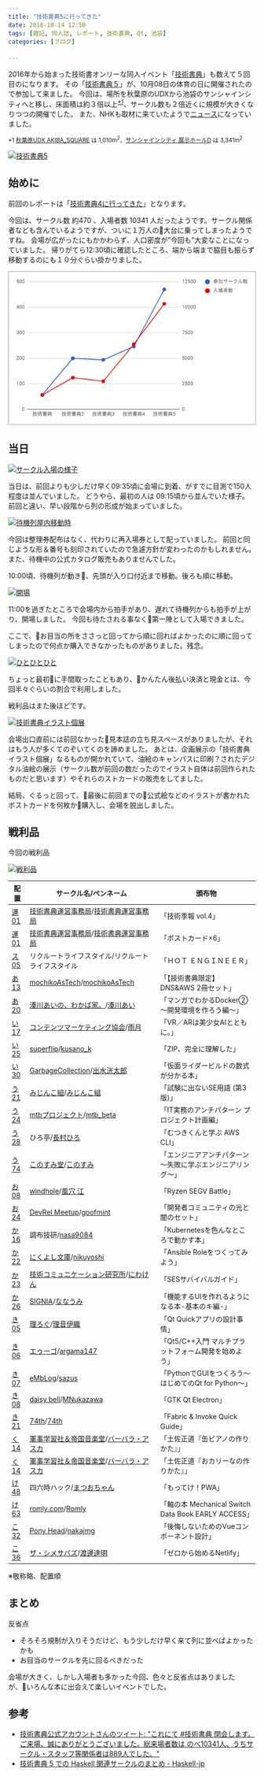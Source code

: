 ```yaml
---
title: "技術書典5に行ってきた"
date: 2018-10-14 12:50
tags: [雑記, 同人誌, レポート, 技術書典, Qt, 池袋]
categories: [ブログ]

---
```


2016年から始まった技術書オンリーな同人イベント「[技術書典](https://techbookfest.org/)」も数えて５回目のになります。
その「[技術書典５](https://techbookfest.org/event/tbf05)」が、10月08日の体育の日に開催されたので参加して来ました。
今回は、場所を秋葉原のUDXから池袋のサンシャインシティへと移し、床面積は約３倍以上<sup>[*1](#note1)</sup>、サークル数も２倍近くに規模が大きくなりつつの開催でした。
また、NHKも取材に来ていたようで[ニュース](https://twitter.com/nhk_news/status/1050252562748899328)になっていました。

<small id="note1">*1 
<a href="http://udx-akibasquare.jp/index.php?pg=facilities">秋葉原UDX AKIBA_SQUARE</a> は 1,010m<sup>2</sup>、<a href="http://co.sunshinecity.co.jp/exhibition/hall_spec.html#04">サンシャインシティ 展示ホールD</a> は 3,341m<sup>2</sup>
</small>

[<img src="{{ thumbnail('/images/20181008_tf5.jpg', 640, 640) }}" alt="技術書典5">](/images/20181008_tf5.jpg)

## 始めに

前回のレポートは「[技術書典4に行ってきた](/blog/2018/05/18/techbookfest4.html)」となります。

今回は、サークル数 約470 、入場者数 10341 人だったようです。サークル関係者なども含んでいるようですが、ついに１万人の大台に乗ってしまったようですね。
会場が広がったにもかかわらず、人口密度が”今回も”大変なことになっていました。
帰りがてら12:30頃に確認したところ、端から端まで脇目も振らず移動するのにも１０分ぐらい掛かりました。

[![参加人数](/images/20181008_tf1_tf5_graph.png)](https://docs.google.com/spreadsheets/d/1gNVy9ukLn3kYzOC0nyOpysD-Xl3fIzHl26WSSLHC-HY/edit?usp=sharing)

## 当日

[<img src="{{ thumbnail('/images/20181008_tf5_circle_enter.jpg', 640, 640) }}" alt="サークル入場の様子">](/images/20181008_tf5_circle_enter.jpg)

当日は、前回よりも少しだけ早く09:35頃に会場に到着、がすでに目測で150人程度は並んでいました。
どうやら、最初の人は 09:15頃から並んでいた様子。
前回と違い、早い段階から列の形成が始まっていました。

[<img src="{{ thumbnail('/images/20181008_tf5_wait_list_moving.jpg', 640, 640) }}" alt="待機列屋内移動時">](/images/20181008_tf5_wait_list_moving.jpg)

今回は整理券配布はなく、代わりに再入場券として配っていました。
前回と同じような形＆番号も刻印されていたので急遽方針が変わったのかもしれません。
また、待機中の公式カタログ販売もありませんでした。

10:00頃、待機列が動き、先頭が入り口付近まで移動。後ろも順に移動。

[<img src="{{ thumbnail('/images/20181008_tf5_opening.jpg', 640, 640) }}" alt="開場">](/images/20181008_tf5_opening.jpg)

11:00を過ぎたところで会場内から拍手があり、遅れて待機列からも拍手が上がり、開場しました。
今回も待たされる事なく第一陣として入場できました。

ここで、お目当の所をささっと回ってから順に回ればよかったのに順に回ってしまったので何点か購入できなかったものがありました。残念。

[<img src="{{ thumbnail('/images/20181008_tf5_crowd.jpg', 640, 640) }}" alt="ひとひとひと">](/images/20181008_tf5_crowd.jpg)

ちょっと最初に手間取ったこともあり、かんたん後払い決済と現金とは、今回半々ぐらいの割合で利用しました。

戦利品はまた後ほどです。

[<img src="{{ thumbnail('/images/20181008_tf5_pe_of_tf_illust.jpg', 640, 640) }}" alt="技術書典イラスト個展">](/images/20181008_tf5_pe_of_tf_illust.jpg)

会場出口直前には前回なかった見本誌の立ち見スペースがありましたが、それはもう人が多くてのぞいてくのを諦めました。
あとは、企画展示の「技術書典イラスト個展」なるものが開かれていて、油絵のキャンパスに印刷？されたデジタル油絵の展示（サークル数が前回の数だったのでイラスト自体は前回作られたものだと思います）やそれらのストカードの販売をしてました。

結局、ぐるっと回って、最後に前回までの公式絵などのイラストが書かれたポストカードを何枚か購入し、会場を脱出しました。

## 戦利品

今回の戦利品

[<img src="{{ thumbnail('/images/20181009_tf5_booty.jpg', 640, 640) }}" alt="戦利品">](/images/20181009_tf5_booty.jpg)

|配置|サークル名/ペンネーム|頒布物|
|-|-|-|
|[運01](https://techbookfest.org/event/tbf05/circle/69020002)|[技術書典運営事務局](https://techbookfest.org/)/[技術書典運営事務局](https://twitter.com/techbookfest)|「技術季報 vol.4」|
|[運01](https://techbookfest.org/event/tbf05/circle/69020002)|[技術書典運営事務局](https://techbookfest.org/)/[技術書典運営事務局](https://twitter.com/techbookfest)|「ポストカード×6」|
|[ス05](https://techbookfest.org/event/tbf05/circle/33160002)|リクルートライフスタイル/リクルートライフスタイル|「ＨＯＴ ＥＮＧＩＮＥＥＲ」|
|[あ13](https://techbookfest.org/event/tbf05/circle/30200001)|[mochikoAsTech](http://mochikoastech.hatenablog.com/)/[mochikoAsTech](https://twitter.com/mochikoAsTech)|「【技術書典限定】DNS&AWS 2冊セット」|
|[あ20](https://techbookfest.org/event/tbf05/circle/47000003)|[湊川あいの、わかば家。](http://webdesign-manga.com/)/[湊川あい](https://twitter.com/webdesignManga)|「マンガでわかるDocker② 〜開発環境を作ろう編〜」|
|[い17](https://techbookfest.org/event/tbf05/circle/29530001)|[コンテンツマーケティング協会](http://udk.blog91.fc2.com/)/[雨月](https://twitter.com/udk91)|「VR／ARは美少女AIとともに。」|
|[い25](https://techbookfest.org/event/tbf05/circle/28720006)|[superflip](http://sanya.sweetduet.info/monatxscript/)/[kusano_k](https://twitter.com/sprflp)|「ZIP、完全に理解した」|
|[い30](https://techbookfest.org/event/tbf05/circle/26850009)|[GarbageCollection](http://d.hatena.ne.jp/izmktr/)/[出水洸太郎](https://twitter.com/izmktr)|「仮面ライダービルドの数式が分かる本」|
|[う21](https://techbookfest.org/event/tbf05/circle/27470004)|[みじんこ組](https://twitter.com/daphnia_class/status/914009676500447232)/[みじんこ組](https://twitter.com/daphnia_class)|「試験に出ないSE用語 (第3版)」|
|[う24](https://techbookfest.org/event/tbf05/circle/43160001)|[mtbプロジェクト](https://blog.mtb-production.info/)/[mtb_beta](https://twitter.com/mtb_beta)|「IT実務のアンチパターン プロジェクト計画編」|
|[う28](https://techbookfest.org/event/tbf05/circle/41000002)|ひろ亭/[長村ひろ](https://twitter.com/hirosys_)|「むつきくんと学ぶ AWS CLI」|
|[う74](https://techbookfest.org/event/tbf05/circle/39040001)|[このすみ堂](https://www.konosumi.net/)/[このすみ](https://twitter.com/konosumi)|「エンジニアアンチパターン 〜失敗に学ぶエンジニアリング〜」|
|[お08](https://techbookfest.org/event/tbf05/circle/49040001)|[windhole](https://www.facebook.com/windholep/)/[風穴 江](https://twitter.com/windhole)|「Ryzen SEGV Battle」|
|[お24](https://techbookfest.org/event/tbf05/circle/28500001)|[DevRel Meetup](https://devrel.tokyo)/[goofmint](https://twitter.com/goofmint)|「開発者コミュニティの光と闇のセット」|
|[か16](https://techbookfest.org/event/tbf05/circle/53000003)|調布技研/[nasa9084](https://twitter.com/nasa9084)|「Kubernetesを色んなところで動かす本」|
|[か22](https://techbookfest.org/event/tbf05/circle/24990003)|[にくよし文庫](http://nikuyoshi.hatenablog.com/)/[nikuyoshi](https://twitter.com/nikuyoshi)|「Ansible Roleをつくってみよう」|
|[か23](https://techbookfest.org/event/tbf05/circle/35050001)|[技術コミュニケーション研究所](https://note.mu/niwaken)/[にわけん](https://twitter.com/niwaken)|「SESサバイバルガイド」|
|[か26](https://techbookfest.org/event/tbf05/circle/31390001)|[SIGNIA](https://nanaumi.info/)/[ななうみ](https://twitter.com/nana_u_mi)|「機能するUIを作れるようになる本-基本のキ編-」|
|[き05](https://techbookfest.org/event/tbf05/circle/41000007)|[理ろぐ](http://relog.xii.jp/)/[理音伊織](https://twitter.com/IoriAYANE)|「Qt Quickアプリの設計事情」|
|[き06](https://techbookfest.org/event/tbf05/circle/41170003)|[エゥーゴ](https://qiita.com/argama147)/[argama147](https://twitter.com/argama147)|「Qt5/C++入門 マルチプラットフォーム開発を始めよう」|
|[き07](https://techbookfest.org/event/tbf05/circle/28640001)|[eMbLog](http://emblog.hatenablog.jp/)/[sazus](https://twitter.com/sazus)|「PythonでGUIをつくろう〜はじめてのQt for Python〜」|
|[き08](https://techbookfest.org/event/tbf05/circle/29300002)|[daisy bell](http://blog.michinari-nukazawa.com/)/[MNukazawa](https://twitter.com/MNukazawa)|「GTK Qt Electron」|
|[き21](https://techbookfest.org/event/tbf05/circle/28510001)|[74th](https://j74th.com/)/[74th](https://twitter.com/74th)|「Fabric & Invoke Quick Guide」|
|[く14](https://techbookfest.org/event/tbf05/circle/29520011)|[軍事学習社＆帝国音楽堂](https://twilog.org/gunjigakusyusha)/[バーバラ・アスカ](https://twitter.com/gunjigakusyusha)|「土佐正道『缶ピアノの作りかた』」|
|[く14](https://techbookfest.org/event/tbf05/circle/29520011)|[軍事学習社＆帝国音楽堂](https://twilog.org/gunjigakusyusha)/[バーバラ・アスカ](https://twitter.com/gunjigakusyusha)|「土佐正道『おカリーなの作りかた』」|
|[け48](https://techbookfest.org/event/tbf05/circle/35170002)|四六時ハック/[まつおちゃん](https://twitter.com/mqtsuo02)|「もってけ！PWA」|
|[け63](https://techbookfest.org/event/tbf05/circle/29530004)|[romly.com](http://romly.com)/[Romly](https://twitter.com/Romly)|「軸の本 Mechanical Switch Data Book EARLY ACCESS」|
|[こ32](https://techbookfest.org/event/tbf05/circle/43110001)|[Pony Head](https://github.com/nakajmg/)/[nakajmg](https://twitter.com/nakajmg)|「後悔しないためのVueコンポーネント設計」|
|[こ36](https://techbookfest.org/event/tbf05/circle/24720002)|[ザ・シメサバズ](http://mymarkdown.firebaseapp.com/)/[渡邊達明](https://twitter.com/nabettu)|「ゼロから始めるNetlify」|

※敬称略、配置順

## まとめ

反省点

* そろそろ規制が入りそうだけど、もう少しだけ早く来て列に並べばよかったかも
* お目当のサークルを先に回るべきだった

会場が大きく、しかし入場者も多かった今回、色々と反省点はありましたが、いろんな本に出会えて楽しいイベントでした。

## 参考

* [技術書典公式アカウントさんのツイート: "これにて #技術書典 閉会します。ご来場、誠にありがとうございました。総来場者数は のべ10341人、うちサークル・スタッフ等関係者は889人でした。"](https://twitter.com/techbookfest/status/1049208448372465664)
* [技術書典 5 での Haskell 関連サークルのまとめ - Haskell-jp](https://haskell.jp/blog/posts/2018/tech-book-fest-5.html)
